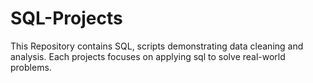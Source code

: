 # SQL-Projects
This Repository contains SQL, scripts demonstrating data cleaning and analysis.
Each projects focuses on applying sql to solve real-world problems.
